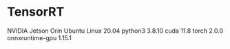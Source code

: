 # TensorRT
NVIDIA Jetson Orin
Ubuntu Linux 20.04
python3 3.8.10
cuda 11.8
torch 2.0.0
onnxruntime-gpu 1.15.1